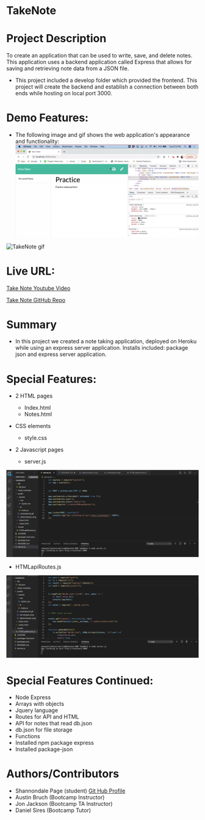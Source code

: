# TakeNote

# Project Description
To create an application that can be used to write, save, and delete notes. This application uses a backend application called Express that allows for saving and retrieving note data from a JSON file.

* This project included a develop folder which provided the frontend. This project will create the backend and establish a connection between both ends while hosting on local port 3000.

# Demo Features:
* The following image and gif shows the web application's appearance and functionality:
![TakeNote](public/assets/takenotespic.png)

![TakeNote gif](public/assets/TakeNoteapp.gif)

# Live URL:
<a href="https://youtu.be/-wuuvFoY74k">Take Note Youtube Video</a>

<a href="https://github.com/sjohn214/TakeNote.git">Take Note GitHub Repo</a>

# Summary
* In this project we created a note taking application, deployed on Heroku while using an express server application. Installs included: package json and express server application.

# Special Features:
* 2 HTML pages
  * Index.html
  * Notes.html
  
* CSS elements 
  * style.css
  
* 2 Javascript pages

  * server.js
  
![TakeNote Server](./public/assets/serverjspic.png)

  * HTMLapiRoutes.js

![TakeNote Routes](public/assets/routespic.png)

# Special Features Continued:
  * Node Express
  * Arrays with objects
  * Jquery language
  * Routes for API and HTML
  * API for notes that read db.json
  * db.json for file storage
  * Functions
  * Installed npm package express
  * Installed package-json


# Authors/Contributors
* Shannondale Page (student) <a href="https://github.com/sjohn214">Git Hub Profile</a>
* Austin Bruch (Bootcamp Instructor)
* Jon Jackson (Bootcamp TA Instructor)
* Daniel Sires (Bootcamp Tutor)